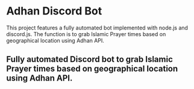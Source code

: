 # Adhan Discord Bot

This project features a fully automated bot implemented with node.js and discord.js. The function is to grab Islamic Prayer times based on geographical location using Adhan API.
## Fully automated Discord bot to grab Islamic Prayer times based on geographical location using Adhan API.


